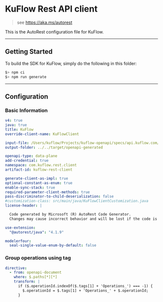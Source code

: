 # KuFlow Rest API client

> see https://aka.ms/autorest

This is the AutoRest configuration file for KuFlow.

---

## Getting Started

To build the SDK for KuFlow, simply do the following in this folder:

```bash
$> npm ci
$> npm run generate
```

---

## Configuration

### Basic Information

```yaml
v4: true
java: true
title: KuFlow
override-client-name: KuFlowClient

input-file: /Users/kuflow/Projects/kuflow-openapi/specs/api.kuflow.com/v2022-10-08/openapi.yaml
output-folder: ../../target/openapi-generated

openapi-type: data-plane
add-credential: true
namespace: com.kuflow.rest.client
artifact-id: kuflow-rest-client

generate-client-as-impl: true
optional-constant-as-enum: true
enable-sync-stack: true
required-parameter-client-methods: true
pass-discriminator-to-child-deserialization: false
#customization-class: src/main/java/KuFlowClientCustomization.java
license-header: |

  Code generated by Microsoft (R) AutoRest Code Generator.
  Changes may cause incorrect behavior and will be lost if the code is regenerated.

use-extension:
  "@autorest/java": "4.1.9"

modelerfour:
  seal-single-value-enum-by-default: false
```

### Group operations using tag
```yaml
directive:
  - from: openapi-document
    where: $.paths[*][*]
    transform: |
      if ($.operationId.indexOf($.tags[1] + 'Operations_') === -1) {
        $.operationId = $.tags[1] + 'Operations_' + $.operationId;
      }
```

